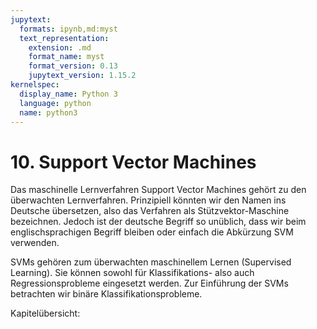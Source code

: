 ```yaml
---
jupytext:
  formats: ipynb,md:myst
  text_representation:
    extension: .md
    format_name: myst
    format_version: 0.13
    jupytext_version: 1.15.2
kernelspec:
  display_name: Python 3
  language: python
  name: python3
---
```


# 10. Support Vector Machines

Das maschinelle Lernverfahren Support Vector Machines gehört zu den überwachten
Lernverfahren. Prinzipiell könnten wir den Namen ins Deutsche übersetzen, also
das Verfahren als Stützvektor-Maschine bezeichnen. Jedoch ist der deutsche
Begriff so unüblich, dass wir beim englischsprachigen Begriff bleiben oder
einfach die Abkürzung SVM verwenden.

SVMs gehören zum überwachten maschinellem Lernen (Supervised Learning). Sie
können sowohl für Klassifikations- also auch Regressionsprobleme eingesetzt
werden. Zur Einführung der SVMs betrachten wir binäre Klassifikationsprobleme.


Kapitelübersicht:

```{tableofcontents}
```